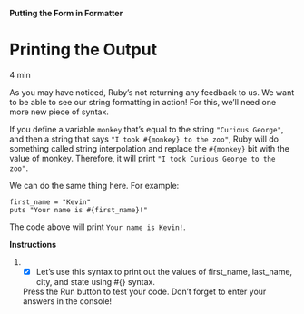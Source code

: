 **Putting the Form in Formatter**

# Printing the Output

4 min

As you may have noticed, Ruby’s not returning any feedback to us. We want to be able to see our string formatting in action! For this, we’ll need one more new piece of syntax.

If you define a variable ```monkey``` that’s equal to the string ```"Curious George"```, and then a string that says ```"I took #{monkey} to the zoo"```, Ruby will do something called string interpolation and replace the ```#{monkey}``` bit with the value of monkey. Therefore, it will print ```"I took Curious George to the zoo"```.

We can do the same thing here. For example:

```
first_name = "Kevin"
puts "Your name is #{first_name}!"
```


The code above will print ```Your name is Kevin!```.

**Instructions**

1.
    - [x] Let’s use this syntax to print out the values of first_name, last_name, city, and state using #{} syntax.

    Press the Run button to test your code. Don’t forget to enter your answers in the console!
